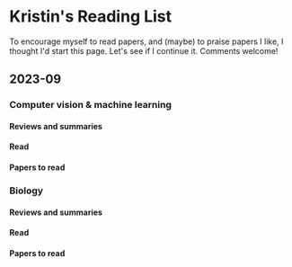 # Kristin's Reading List

To encourage myself to read papers, and (maybe) to praise papers I like, I thought I'd start this page. Let's see if I continue it. Comments welcome! 

## 2023-09

### Computer vision & machine learning

#### Reviews and summaries

#### Read 

#### Papers to read

### Biology

#### Reviews and summaries

#### Read 

#### Papers to read
